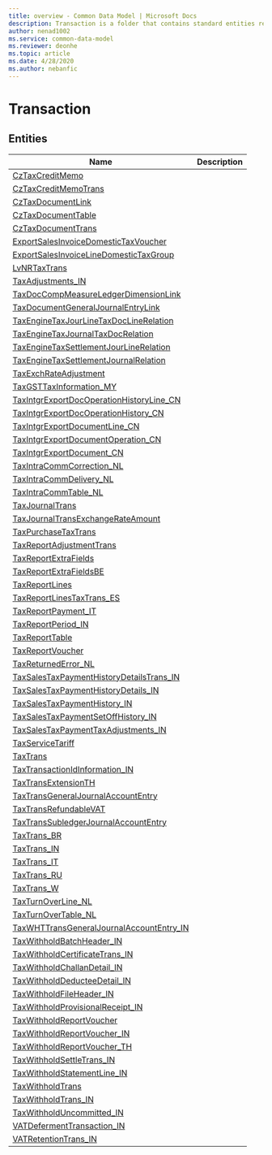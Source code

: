 ```yaml
---
title: overview - Common Data Model | Microsoft Docs
description: Transaction is a folder that contains standard entities related to the Common Data Model.
author: nenad1002
ms.service: common-data-model
ms.reviewer: deonhe
ms.topic: article
ms.date: 4/28/2020
ms.author: nebanfic
---
```


# Transaction


## Entities

|Name|Description|
|---|---|
|[CzTaxCreditMemo](CzTaxCreditMemo.md)||
|[CzTaxCreditMemoTrans](CzTaxCreditMemoTrans.md)||
|[CzTaxDocumentLink](CzTaxDocumentLink.md)||
|[CzTaxDocumentTable](CzTaxDocumentTable.md)||
|[CzTaxDocumentTrans](CzTaxDocumentTrans.md)||
|[ExportSalesInvoiceDomesticTaxVoucher](ExportSalesInvoiceDomesticTaxVoucher.md)||
|[ExportSalesInvoiceLineDomesticTaxGroup](ExportSalesInvoiceLineDomesticTaxGroup.md)||
|[LvNRTaxTrans](LvNRTaxTrans.md)||
|[TaxAdjustments_IN](TaxAdjustments_IN.md)||
|[TaxDocCompMeasureLedgerDimensionLink](TaxDocCompMeasureLedgerDimensionLink.md)||
|[TaxDocumentGeneralJournalEntryLink](TaxDocumentGeneralJournalEntryLink.md)||
|[TaxEngineTaxJourLineTaxDocLineRelation](TaxEngineTaxJourLineTaxDocLineRelation.md)||
|[TaxEngineTaxJournalTaxDocRelation](TaxEngineTaxJournalTaxDocRelation.md)||
|[TaxEngineTaxSettlementJourLineRelation](TaxEngineTaxSettlementJourLineRelation.md)||
|[TaxEngineTaxSettlementJournalRelation](TaxEngineTaxSettlementJournalRelation.md)||
|[TaxExchRateAdjustment](TaxExchRateAdjustment.md)||
|[TaxGSTTaxInformation_MY](TaxGSTTaxInformation_MY.md)||
|[TaxIntgrExportDocOperationHistoryLine_CN](TaxIntgrExportDocOperationHistoryLine_CN.md)||
|[TaxIntgrExportDocOperationHistory_CN](TaxIntgrExportDocOperationHistory_CN.md)||
|[TaxIntgrExportDocumentLine_CN](TaxIntgrExportDocumentLine_CN.md)||
|[TaxIntgrExportDocumentOperation_CN](TaxIntgrExportDocumentOperation_CN.md)||
|[TaxIntgrExportDocument_CN](TaxIntgrExportDocument_CN.md)||
|[TaxIntraCommCorrection_NL](TaxIntraCommCorrection_NL.md)||
|[TaxIntraCommDelivery_NL](TaxIntraCommDelivery_NL.md)||
|[TaxIntraCommTable_NL](TaxIntraCommTable_NL.md)||
|[TaxJournalTrans](TaxJournalTrans.md)||
|[TaxJournalTransExchangeRateAmount](TaxJournalTransExchangeRateAmount.md)||
|[TaxPurchaseTaxTrans](TaxPurchaseTaxTrans.md)||
|[TaxReportAdjustmentTrans](TaxReportAdjustmentTrans.md)||
|[TaxReportExtraFields](TaxReportExtraFields.md)||
|[TaxReportExtraFieldsBE](TaxReportExtraFieldsBE.md)||
|[TaxReportLines](TaxReportLines.md)||
|[TaxReportLinesTaxTrans_ES](TaxReportLinesTaxTrans_ES.md)||
|[TaxReportPayment_IT](TaxReportPayment_IT.md)||
|[TaxReportPeriod_IN](TaxReportPeriod_IN.md)||
|[TaxReportTable](TaxReportTable.md)||
|[TaxReportVoucher](TaxReportVoucher.md)||
|[TaxReturnedError_NL](TaxReturnedError_NL.md)||
|[TaxSalesTaxPaymentHistoryDetailsTrans_IN](TaxSalesTaxPaymentHistoryDetailsTrans_IN.md)||
|[TaxSalesTaxPaymentHistoryDetails_IN](TaxSalesTaxPaymentHistoryDetails_IN.md)||
|[TaxSalesTaxPaymentHistory_IN](TaxSalesTaxPaymentHistory_IN.md)||
|[TaxSalesTaxPaymentSetOffHistory_IN](TaxSalesTaxPaymentSetOffHistory_IN.md)||
|[TaxSalesTaxPaymentTaxAdjustments_IN](TaxSalesTaxPaymentTaxAdjustments_IN.md)||
|[TaxServiceTariff](TaxServiceTariff.md)||
|[TaxTrans](TaxTrans.md)||
|[TaxTransactionIdInformation_IN](TaxTransactionIdInformation_IN.md)||
|[TaxTransExtensionTH](TaxTransExtensionTH.md)||
|[TaxTransGeneralJournalAccountEntry](TaxTransGeneralJournalAccountEntry.md)||
|[TaxTransRefundableVAT](TaxTransRefundableVAT.md)||
|[TaxTransSubledgerJournalAccountEntry](TaxTransSubledgerJournalAccountEntry.md)||
|[TaxTrans_BR](TaxTrans_BR.md)||
|[TaxTrans_IN](TaxTrans_IN.md)||
|[TaxTrans_IT](TaxTrans_IT.md)||
|[TaxTrans_RU](TaxTrans_RU.md)||
|[TaxTrans_W](TaxTrans_W.md)||
|[TaxTurnOverLine_NL](TaxTurnOverLine_NL.md)||
|[TaxTurnOverTable_NL](TaxTurnOverTable_NL.md)||
|[TaxWHTTransGeneralJournalAccountEntry_IN](TaxWHTTransGeneralJournalAccountEntry_IN.md)||
|[TaxWithholdBatchHeader_IN](TaxWithholdBatchHeader_IN.md)||
|[TaxWithholdCertificateTrans_IN](TaxWithholdCertificateTrans_IN.md)||
|[TaxWithholdChallanDetail_IN](TaxWithholdChallanDetail_IN.md)||
|[TaxWithholdDeducteeDetail_IN](TaxWithholdDeducteeDetail_IN.md)||
|[TaxWithholdFileHeader_IN](TaxWithholdFileHeader_IN.md)||
|[TaxWithholdProvisionalReceipt_IN](TaxWithholdProvisionalReceipt_IN.md)||
|[TaxWithholdReportVoucher](TaxWithholdReportVoucher.md)||
|[TaxWithholdReportVoucher_IN](TaxWithholdReportVoucher_IN.md)||
|[TaxWithholdReportVoucher_TH](TaxWithholdReportVoucher_TH.md)||
|[TaxWithholdSettleTrans_IN](TaxWithholdSettleTrans_IN.md)||
|[TaxWithholdStatementLine_IN](TaxWithholdStatementLine_IN.md)||
|[TaxWithholdTrans](TaxWithholdTrans.md)||
|[TaxWithholdTrans_IN](TaxWithholdTrans_IN.md)||
|[TaxWithholdUncommitted_IN](TaxWithholdUncommitted_IN.md)||
|[VATDefermentTransaction_IN](VATDefermentTransaction_IN.md)||
|[VATRetentionTrans_IN](VATRetentionTrans_IN.md)||
